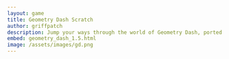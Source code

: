 ```yaml
---
layout: game
title: Geometry Dash Scratch
author: griffpatch
description: Jump your ways through the world of Geometry Dash, ported to scratch by the legend griffpatch!
embed: geometry_dash_1.5.html
image: /assets/images/gd.png
---
```

